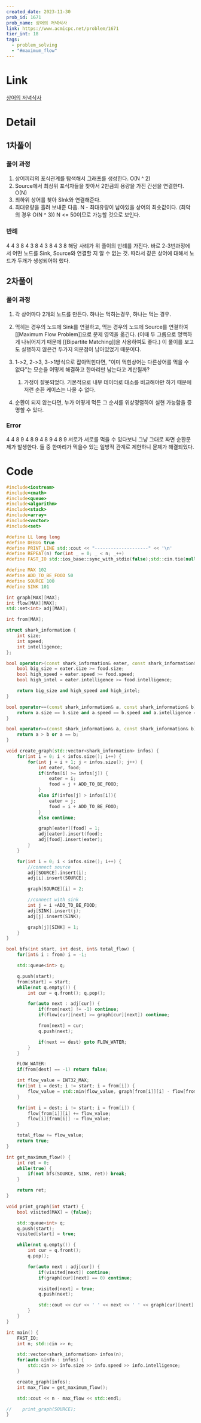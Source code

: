 ```yaml
---
created_date: 2023-11-30
prob_id: 1671
prob_name: 상어의 저녁식사
link: https://www.acmicpc.net/problem/1671
tier_int: 18
tags:
  - problem_solving
  - "#maximum_flow"
---
```

# Link
[상어의 저녁식사](https://www.acmicpc.net/problem/1671)

# Detail
## 1차풀이
### 풀이 과정
1. 상어끼리의 포식관계를 탐색해서 그래프를 생성한다. O(N ^ 2)
2. Source에서 최상위 포식자들을 찾아서 2만큼의 용량을 가진 간선을 연결한다. O(N)
3. 최하위 상어를 찾아 SInk와 연결해준다.
4. 최대유량을 흘려 보내준 다음. N - 최대유량이 남아있을 상어의 최솟값이다. (최악의 경우 O(N ^ 3))
N <= 50이므로 가능할 것으로 보인다.

### 반례
4
4 3 8
4 3 8
4 3 8
4 3 8
해당 사례가 위 풀이의 반례를 가진다. 바로 2-3번과정에서 어떤 노드를 Sink, Source와 연결할 지 알 수 없는 것.
따라서 같은 상어에 대해서 노드가 두개가 생성되어야 했다.



## 2차풀이
### 풀이 과정
1. 각 상어마다 2개의 노드를 만든다. 하나는 먹히는경우, 하나는 먹는 경우.
2. 먹히는 경우의 노드에 Sink를 연결하고, 먹는 경우의 노드에 Source를 연결하여 [[Maximum Flow Problem]]으로 문제 영역을 옮긴다. (이때 두 그룹으로 명백하게 나뉘어지기 때문에 [[Bipartite Matching]]을 사용하여도 좋다.)
이 풀이를 보고도 실행하지 않은건 두가지 의문점이 남아있었기 때문이다.

1. 1->2, 2->3, 3->1방식으로 잡아먹힌다면, "이미 먹힌상어는 다른상어를 먹을 수 없다"는 모순을 어떻게 해결하고 한마리만 남는다고 계산될까?
	1. 가정이 잘못되었다. 기본적으로 내부 데이터로 대소를 비교해야만 하기 때문에 저런 순환 케이스는 나올 수 없다.
2. 순환이 되지 않는다면, 누가 어떻게 먹든 그 순서를 위상정렬하여 실현 가능함을 증명할 수 있다.
### Error
4
4 8 9
4 8 9
4 8 9
4 8 9
서로가 서로를 먹을 수 있다보니 그냥 그대로 짜면 순환문제가 발생한다. 둘 중 한마리가 먹을수 있는 일방적 관계로 제한하니 문제가 해결되었다. 
# Code
```c++
#include<iostream>
#include<cmath>
#include<queue>
#include<algorithm>
#include<stack>
#include<array>
#include<vector>
#include<set>

#define LL long long
#define DEBUG true
#define PRINT_LINE std::cout << "--------------------" << '\n'
#define REPEAT(n) for(int _ = 0; _ < n; _++)
#define FAST_IO std::ios_base::sync_with_stdio(false);std::cin.tie(nullptr);std::cout.tie(nullptr)

#define MAX 102
#define ADD_TO_BE_FOOD 50
#define SOURCE 100
#define SINK 101

int graph[MAX][MAX];
int flow[MAX][MAX];
std::set<int> adj[MAX];

int from[MAX];

struct shark_information {
    int size;
    int speed;
    int intelligence;
};

bool operator>(const shark_information& eater, const shark_information& food) {
    bool big_size = eater.size >= food.size;
    bool high_speed = eater.speed >= food.speed;
    bool high_intel = eater.intelligence >= food.intelligence;

    return big_size and high_speed and high_intel;
}

bool operator==(const shark_information& a, const shark_information& b) {
    return a.size == b.size and a.speed == b.speed and a.intelligence == b.intelligence;
}

bool operator>=(const shark_information& a, const shark_information& b) {
    return a > b or a == b;
}

void create_graph(std::vector<shark_information> infos) {
    for(int i = 0; i < infos.size(); i++) {
        for(int j = i + 1; j < infos.size(); j++) {
            int eater, food;
            if(infos[i] >= infos[j]) {
                eater = i;
                food = j + ADD_TO_BE_FOOD;
            }
            else if(infos[j] > infos[i]){
                eater = j;
                food = i + ADD_TO_BE_FOOD;
            }
            else continue;

            graph[eater][food] = 1;
            adj[eater].insert(food);
            adj[food].insert(eater);
        }
    }

    for(int i = 0; i < infos.size(); i++) {
        //connect source
        adj[SOURCE].insert(i);
        adj[i].insert(SOURCE);

        graph[SOURCE][i] = 2;

        //connect with sink
        int j = i +ADD_TO_BE_FOOD;
        adj[SINK].insert(j);
        adj[j].insert(SINK);

        graph[j][SINK] = 1;
    }
}

bool bfs(int start, int dest, int& total_flow) {
    for(int& i : from) i = -1;

    std::queue<int> q;

    q.push(start);
    from[start] = start;
    while(not q.empty()) {
        int cur = q.front(); q.pop();

        for(auto next : adj[cur]) {
            if(from[next] != -1) continue;
            if(flow[cur][next] >= graph[cur][next]) continue;

            from[next] = cur;
            q.push(next);

            if(next == dest) goto FLOW_WATER;
        }
    }

    FLOW_WATER:
    if(from[dest] == -1) return false;

    int flow_value = INT32_MAX;
    for(int i = dest; i != start; i = from[i]) {
        flow_value = std::min(flow_value, graph[from[i]][i] - flow[from[i]][i]);
    }

    for(int i = dest; i != start; i = from[i]) {
        flow[from[i]][i] += flow_value;
        flow[i][from[i]] -= flow_value;
    }

    total_flow += flow_value;
    return true;
}

int get_maximum_flow() {
    int ret = 0;
    while(true) {
        if(not bfs(SOURCE, SINK, ret)) break;
    }

    return ret;
}

void print_graph(int start) {
    bool visited[MAX] = {false};

    std::queue<int> q;
    q.push(start);
    visited[start] = true;

    while(not q.empty()) {
        int cur = q.front();
        q.pop();

        for(auto next : adj[cur]) {
            if(visited[next]) continue;
            if(graph[cur][next] == 0) continue;

            visited[next] = true;
            q.push(next);

            std::cout << cur << ' ' << next << ' ' << graph[cur][next] << ' ' << flow[cur][next] << '\n';
        }
    }
}

int main() {
    FAST_IO;
    int n; std::cin >> n;

    std::vector<shark_information> infos(n);
    for(auto &info : infos) {
        std::cin >> info.size >> info.speed >> info.intelligence;
    }

    create_graph(infos);
    int max_flow = get_maximum_flow();

    std::cout << n - max_flow << std::endl;

//    print_graph(SOURCE);
}
```